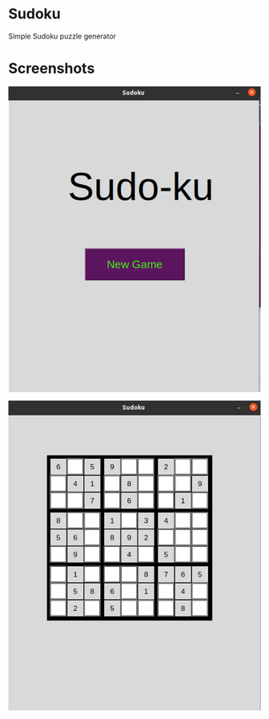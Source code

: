 # Sudoku

Simple Sudoku puzzle generator 
# Screenshots


![](https://github.com/DivyanshuBist/sudoku/blob/master/screenshots/Screenshot%20from%202022-02-08%2022-10-10.png?raw=true)


![](https://github.com/DivyanshuBist/sudoku/blob/master/screenshots/Screenshot%20from%202022-02-08%2022-09-44.png?raw=true)
